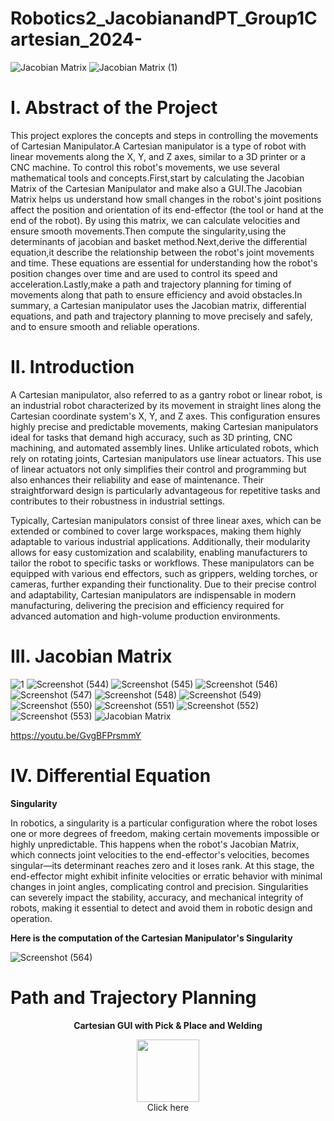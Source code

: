 # Robotics2_JacobianandPT_Group1Cartesian_2024-
![Jacobian Matrix](https://github.com/billyabante/Robotics2_JacobianandPT_Group15_Cartesian_2024/assets/157568463/008b7661-9495-4b8e-936f-a6b0986956fc)
![Jacobian Matrix (1)](https://github.com/billyabante/Robotics2_JacobianandPT_Group15_Cartesian_2024/assets/157568463/68a3f066-7b0d-44f3-80d4-47a9ecc97e5b)


# I. Abstract of the Project

This project explores the concepts and steps in controlling the movements of Cartesian Manipulator.A Cartesian manipulator is a type of robot with linear movements along the X, Y, and Z axes, similar to a 3D printer or a CNC machine. To control this robot's movements, we use several mathematical tools and concepts.First,start by calculating the Jacobian Matrix of the Cartesian Manipulator and make also a GUI.The Jacobian Matrix helps us understand how small changes in the robot's joint positions affect the position and orientation of its end-effector (the tool or hand at the end of the robot). By using this matrix, we can calculate velocities and ensure smooth movements.Then compute the singularity,using the determinants of jacobian and basket method.Next,derive the differential equation,it describe the relationship between the robot's joint movements and time. These equations are essential for understanding how the robot's position changes over time and are used to control its speed and acceleration.Lastly,make a path and trajectory planning for timing of movements along that path to ensure efficiency and avoid obstacles.In summary, a Cartesian manipulator uses the Jacobian matrix, differential equations, and path and trajectory planning to move precisely and safely, and to ensure smooth and reliable operations.


# II. Introduction

A Cartesian manipulator, also referred to as a gantry robot or linear robot, is an industrial robot characterized by its movement in straight lines along the Cartesian coordinate system's X, Y, and Z axes. This configuration ensures highly precise and predictable movements, making Cartesian manipulators ideal for tasks that demand high accuracy, such as 3D printing, CNC machining, and automated assembly lines. Unlike articulated robots, which rely on rotating joints, Cartesian manipulators use linear actuators. This use of linear actuators not only simplifies their control and programming but also enhances their reliability and ease of maintenance. Their straightforward design is particularly advantageous for repetitive tasks and contributes to their robustness in industrial settings.

Typically, Cartesian manipulators consist of three linear axes, which can be extended or combined to cover large workspaces, making them highly adaptable to various industrial applications. Additionally, their modularity allows for easy customization and scalability, enabling manufacturers to tailor the robot to specific tasks or workflows. These manipulators can be equipped with various end effectors, such as grippers, welding torches, or cameras, further expanding their functionality. Due to their precise control and adaptability, Cartesian manipulators are indispensable in modern manufacturing, delivering the precision and efficiency required for advanced automation and high-volume production environments.


# III. Jacobian Matrix

![1](https://github.com/billyabante/Robotics2_JacobianMatrix_Group15_Cartesian_2024/assets/157590037/cc98c41d-665f-4e58-a3fd-28844857fbf7)
 ![Screenshot (544)](https://github.com/billyabante/Robotics2_JacobianMatrix_Group15_Cartesian_2024/assets/157568463/d321bef9-df3b-48a0-bbb7-abecfaf3c84d)
![Screenshot (545)](https://github.com/billyabante/Robotics2_JacobianMatrix_Group15_Cartesian_2024/assets/157568463/ac706bf2-ffd5-4005-92c6-69836592e793)
![Screenshot (546)](https://github.com/billyabante/Robotics2_JacobianMatrix_Group15_Cartesian_2024/assets/157568463/2c44a569-d3f8-4854-8b9d-01b7b5796aa3)
![Screenshot (547)](https://github.com/billyabante/Robotics2_JacobianMatrix_Group15_Cartesian_2024/assets/157568463/e103bc63-1b02-4976-8378-944551fc303c)
![Screenshot (548)](https://github.com/billyabante/Robotics2_JacobianMatrix_Group15_Cartesian_2024/assets/157568463/a06c372f-2229-48fd-8ec7-077a168b2e2b)
![Screenshot (549)](https://github.com/billyabante/Robotics2_JacobianMatrix_Group15_Cartesian_2024/assets/157568463/7c738d7a-4b92-4ab1-ac6e-a15eebde29b0)
![Screenshot (550)](https://github.com/billyabante/Robotics2_JacobianMatrix_Group15_Cartesian_2024/assets/157568463/29d192ed-8590-4582-bfa0-0a9a4eeb2aff)
![Screenshot (551)](https://github.com/billyabante/Robotics2_JacobianMatrix_Group15_Cartesian_2024/assets/157568463/c0331f9c-bd94-40c7-8d62-a75a4fb14002)
![Screenshot (552)](https://github.com/billyabante/Robotics2_JacobianMatrix_Group15_Cartesian_2024/assets/157568463/bf9320f3-6dab-4b7e-9149-195f9c8ab7e5)
![Screenshot (553)](https://github.com/billyabante/Robotics2_JacobianMatrix_Group15_Cartesian_2024/assets/157568463/4c6a112b-3eda-441c-b008-d324954f70bb)
![Jacobian Matrix](https://github.com/billyabante/Robotics2_JacobianMatrix_Group15_Cartesian_2024/assets/157590037/458249b4-0992-480b-841c-94cf8c6f9ce7)


https://youtu.be/GvgBFPrsmmY

# IV. Differential Equation

**Singularity**

In robotics, a singularity is a particular configuration where the robot loses one or more degrees of freedom, making certain movements impossible or highly unpredictable. This happens when the robot's Jacobian Matrix, which connects joint velocities to the end-effector's velocities, becomes singular—its determinant reaches zero and it loses rank. At this stage, the end-effector might exhibit infinite velocities or erratic behavior with minimal changes in joint angles, complicating control and precision. Singularities can severely impact the stability, accuracy, and mechanical integrity of robots, making it essential to detect and avoid them in robotic design and operation.

**Here is the computation of the Cartesian Manipulator's Singularity**

![Screenshot (564)](https://github.com/billyabante/Robotics2_JacobianandPT_Group15_Cartesian_2024/assets/157568463/010538e5-2296-4025-b89c-1c2af98e4e65)
 
# Path and Trajectory Planning


<div align="center">
 
**Cartesian GUI with Pick & Place and Welding**


<div align="center">
  <a href="https://drive.google.com/file/d/1LD-3A2jJExdkl_EH9v0wCKQldzNiDTic/view?usp=sharing">
    <img height=100" src="https://github.com/billyabante/Robotics2_JacobianandPT_Group15_Cartesian_2024/assets/157665849/a0766921-caa1-4d51-9a65-9263c3792481"  />
  </a>
</div>
<div align="center">
Click here

